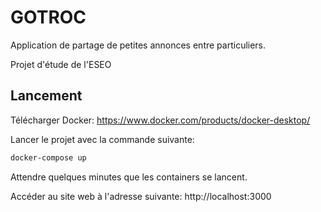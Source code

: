 # GOTROC

Application de partage de petites annonces entre particuliers.

Projet d'étude de l'ESEO

## Lancement

Télécharger Docker: https://www.docker.com/products/docker-desktop/

Lancer le projet avec la commande suivante:

```bash
docker-compose up
```

Attendre quelques minutes que les containers se lancent.

Accéder au site web à l'adresse suivante: http://localhost:3000